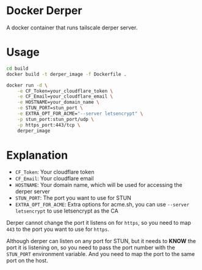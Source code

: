 # Docker Derper

A docker container that runs tailscale derper server.

# Usage

```bash
cd build
docker build -t derper_image -f Dockerfile .
```

```bash
docker run -d \
    -e CF_Token=your_cloudflare_token \
    -e CF_Email=your_cloudflare_email \
    -e HOSTNAME=your_domain_name \
    -e STUN_PORT=stun_port \
    -e EXTRA_OPT_FOR_ACME="--server letsencrypt" \
    -p stun_port:stun_port/udp \
    -p https_port:443/tcp \
    derper_image
```

# Explanation

- `CF_Token`: Your cloudflare token
- `CF_Email`: Your cloudflare email
- `HOSTNAME`: Your domain name, which will be used for accessing the derper server
- `STUN_PORT`: The port you want to use for STUN
- `EXTRA_OPT_FOR_ACME`: Extra options for acme.sh, you can use `--server letsencrypt` to use letsencrypt as the CA

Derper cannot change the port it listens on for `https`, so you need to map `443` to the port you want to use for `https`.

Although derper can listen on any port for STUN, but it needs to **KNOW** the port it is listening on, so you need to pass the port number with the `STUN_PORT` environment variable. And you need to map the port to the same port on the host.